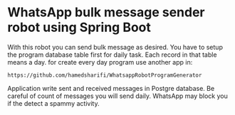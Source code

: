 # WhatsApp bulk message sender robot using Spring Boot
With this robot you can send bulk message as desired. You have to setup the program database table first for daily task. Each record in that table means a day.
for create every day program use another app in:
```
https://github.com/hamedsharifi/WhatsappRobotProgramGenerator
```
Application write sent and received messages in Postgre database.
Be careful of count of messages you will send daily. WhatsApp may block you if the detect a spammy activity. 
